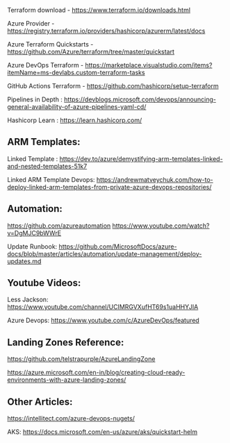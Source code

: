 



Terraform download - https://www.terraform.io/downloads.html

Azure Provider - https://registry.terraform.io/providers/hashicorp/azurerm/latest/docs

Azure Terraform Quickstarts -https://github.com/Azure/terraform/tree/master/quickstart

Azure DevOps Terraform - https://marketplace.visualstudio.com/items?itemName=ms-devlabs.custom-terraform-tasks

GitHub Actions Terraform - https://github.com/hashicorp/setup-terraform

Pipelines in Depth : https://devblogs.microsoft.com/devops/announcing-general-availability-of-azure-pipelines-yaml-cd/

Hashicorp Learn : https://learn.hashicorp.com/   



ARM Templates:
-----------------------
Linked Template : https://dev.to/azure/demystifying-arm-templates-linked-and-nested-templates-51k7

Linked ARM Template Devops: https://andrewmatveychuk.com/how-to-deploy-linked-arm-templates-from-private-azure-devops-repositories/

Automation:
------------------
https://github.com/azureautomation
https://www.youtube.com/watch?v=DgMJC9bWWrE

Update Runbook: https://github.com/MicrosoftDocs/azure-docs/blob/master/articles/automation/update-management/deploy-updates.md

Youtube Videos:
--------------------------

Less Jackson: https://www.youtube.com/channel/UCIMRGVXufHT69s1uaHHYJIA

Azure Devops: https://www.youtube.com/c/AzureDevOps/featured



Landing Zones Reference:
------------------------------

https://github.com/telstrapurple/AzureLandingZone

https://azure.microsoft.com/en-in/blog/creating-cloud-ready-environments-with-azure-landing-zones/



Other Articles:
---------------------------

https://intellitect.com/azure-devops-nugets/

AKS: https://docs.microsoft.com/en-us/azure/aks/quickstart-helm
